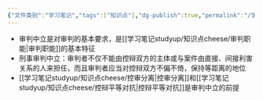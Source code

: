 ```yaml
---
{"文件类别":"学习笔记","tags":["知识点"],"dg-publish":true,"permalink":"/学习笔记studyup/知识点cheese/审判中立/","dgPassFrontmatter":true,"created":"2024-09-12T12:29:02.072+08:00","updated":"2024-09-12T12:31:59.025+08:00"}
---
```


- 审判中立是对审判的基本要求，是[[学习笔记studyup/知识点cheese/审判职能\|审判职能]]的基本特征
- 刑事审判中立：审判者不仅不能由控辩双方的主体或与案件由直接、间接利害关系的人来担任，而且审判者应当对控辩双方不偏不倚，保持等距离的地位
- [[学习笔记studyup/知识点cheese/控审分离\|控审分离]]和[[学习笔记studyup/知识点cheese/控辩平等对抗\|控辩平等对抗]]是审判中立的前提